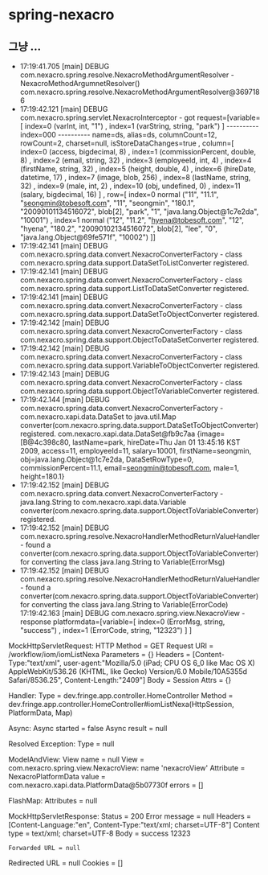 # spring-nexacro
그냥 ...
--

* 17:19:41.705 [main] DEBUG com.nexacro.spring.resolve.NexacroMethodArgumentResolver - NexacroMethodArgumnetResolver() com.nexacro.spring.resolve.NexacroMethodArgumentResolver@3697186
* 17:19:42.121 [main] DEBUG com.nexacro.spring.servlet.NexacroInterceptor - got request=[variable=[
	index=0 (varInt, int, "1")
	, index=1 (varString, string, "park")
]
---------- index=000 ----------
name=ds, alias=ds, columnCount=12, rowCount=2, charset=null, isStoreDataChanges=true
, column=[
	index=0 (access, bigdecimal, 8)
	, index=1 (commissionPercent, double, 8)
	, index=2 (email, string, 32)
	, index=3 (employeeId, int, 4)
	, index=4 (firstName, string, 32)
	, index=5 (height, double, 4)
	, index=6 (hireDate, datetime, 17)
	, index=7 (image, blob, 256)
	, index=8 (lastName, string, 32)
	, index=9 (male, int, 2)
	, index=10 (obj, undefined, 0)
	, index=11 (salary, bigdecimal, 16)
]
, row=[
	index=0 normal ("11", "11.1", "seongmin@tobesoft.com", "11", "seongmin", "180.1", "20090101134516072", blob[2], "park", "1", "java.lang.Object@1c7e2da", "10001")
	, index=1 normal ("12", "11.2", "hyena@tobesoft.com", "12", "hyena", "180.2", "20090102134516072", blob[2], "lee", "0", "java.lang.Object@69fe571f", "10002")
]]
* 17:19:42.141 [main] DEBUG com.nexacro.spring.data.convert.NexacroConverterFactory - class com.nexacro.spring.data.support.DataSetToListConverter registered.
* 17:19:42.141 [main] DEBUG com.nexacro.spring.data.convert.NexacroConverterFactory - class com.nexacro.spring.data.support.ListToDataSetConverter registered.
* 17:19:42.141 [main] DEBUG com.nexacro.spring.data.convert.NexacroConverterFactory - class com.nexacro.spring.data.support.DataSetToObjectConverter registered.
* 17:19:42.142 [main] DEBUG com.nexacro.spring.data.convert.NexacroConverterFactory - class com.nexacro.spring.data.support.ObjectToDataSetConverter registered.
* 17:19:42.142 [main] DEBUG com.nexacro.spring.data.convert.NexacroConverterFactory - class com.nexacro.spring.data.support.VariableToObjectConverter registered.
* 17:19:42.143 [main] DEBUG com.nexacro.spring.data.convert.NexacroConverterFactory - class com.nexacro.spring.data.support.ObjectToVariableConverter registered.
* 17:19:42.144 [main] DEBUG com.nexacro.spring.data.convert.NexacroConverterFactory - com.nexacro.xapi.data.DataSet to java.util.Map converter(com.nexacro.spring.data.support.DataSetToObjectConverter) registered.
com.nexacro.xapi.data.DataSet@fb9c7aa
{image=[B@4c398c80, lastName=park, hireDate=Thu Jan 01 13:45:16 KST 2009, access=11, employeeId=11, salary=10001, firstName=seongmin, obj=java.lang.Object@1c7e2da, DataSetRowType=0, commissionPercent=11.1, email=seongmin@tobesoft.com, male=1, height=180.1}
* 17:19:42.152 [main] DEBUG com.nexacro.spring.data.convert.NexacroConverterFactory - java.lang.String to com.nexacro.xapi.data.Variable converter(com.nexacro.spring.data.support.ObjectToVariableConverter) registered.
* 17:19:42.152 [main] DEBUG com.nexacro.spring.resolve.NexacroHandlerMethodReturnValueHandler - found a converter(com.nexacro.spring.data.support.ObjectToVariableConverter) for converting the class java.lang.String to Variable(ErrorMsg)
* 17:19:42.152 [main] DEBUG com.nexacro.spring.resolve.NexacroHandlerMethodReturnValueHandler - found a converter(com.nexacro.spring.data.support.ObjectToVariableConverter) for converting the class java.lang.String to Variable(ErrorCode)
17:19:42.163 [main] DEBUG com.nexacro.spring.view.NexacroView - response platformdata=[variable=[
	index=0 (ErrorMsg, string, "success")
	, index=1 (ErrorCode, string, "12323")
]
]

MockHttpServletRequest:
      HTTP Method = GET
      Request URI = /workflow/iom/iomListNexa
       Parameters = {}
          Headers = [Content-Type:"text/xml", user-agent:"Mozilla/5.0 (iPad; CPU OS 6_0 like Mac OS X) AppleWebKit/536.26 (KHTML, like Gecko) Version/6.0 Mobile/10A5355d Safari/8536.25", Content-Length:"2409"]
             Body = <no character encoding set>
    Session Attrs = {}

Handler:
             Type = dev.fringe.app.controller.HomeController
           Method = dev.fringe.app.controller.HomeController#iomListNexa(HttpSession, PlatformData, Map)

Async:
    Async started = false
     Async result = null

Resolved Exception:
             Type = null

ModelAndView:
        View name = null
             View = com.nexacro.spring.view.NexacroView: name 'nexacroView'
        Attribute = NexacroPlatformData
            value = com.nexacro.xapi.data.PlatformData@5b07730f
           errors = []

FlashMap:
       Attributes = null

MockHttpServletResponse:
           Status = 200
    Error message = null
          Headers = [Content-Language:"en", Content-Type:"text/xml; charset=UTF-8"]
     Content type = text/xml; charset=UTF-8
             Body = <?xml version="1.0" encoding="UTF-8"?>
<Root xmlns="http://www.nexacro.com/platform/dataset" ver="5000">
	<Parameters>
		<Parameter id="ErrorMsg" type="string">success</Parameter>
		<Parameter id="ErrorCode" type="string">12323</Parameter>
	</Parameters>
</Root>

    Forwarded URL = null
   Redirected URL = null
          Cookies = []
